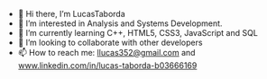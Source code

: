 - 👋 Hi there, I’m LucasTaborda
- 👀 I’m interested in Analysis and Systems Development.
- 🌱 I’m currently learning C++, HTML5, CSS3, JavaScript and SQL
- 💞️ I’m looking to collaborate with other developers 
- 📫 How to reach me: llucas352@gmail.com and www.linkedin.com/in/lucas-taborda-b03666169

<!---
LucasTaborda99/LucasTaborda99 is a ✨ special ✨ repository because its `README.md` (this file) appears on your GitHub profile.
You can click the Preview link to take a look at your changes.
--->
